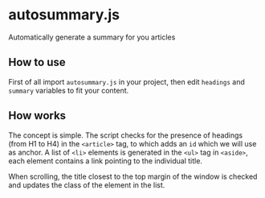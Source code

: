 # autosummary.js
Automatically generate a summary for you articles

## How to use
First of all import `autosummary.js` in your project, then edit `headings` and `summary` variables to fit your content.

## How works
The concept is simple. The script checks for the presence of headings (from H1 to H4) in the `<article>` tag, to which adds an `id` which we will use as anchor. A list of `<li>` elements is generated in the `<ul>` tag in `<aside>`, each element contains a link pointing to the individual title.

When scrolling, the title closest to the top margin of the window is checked and updates the class of the element in the list.
